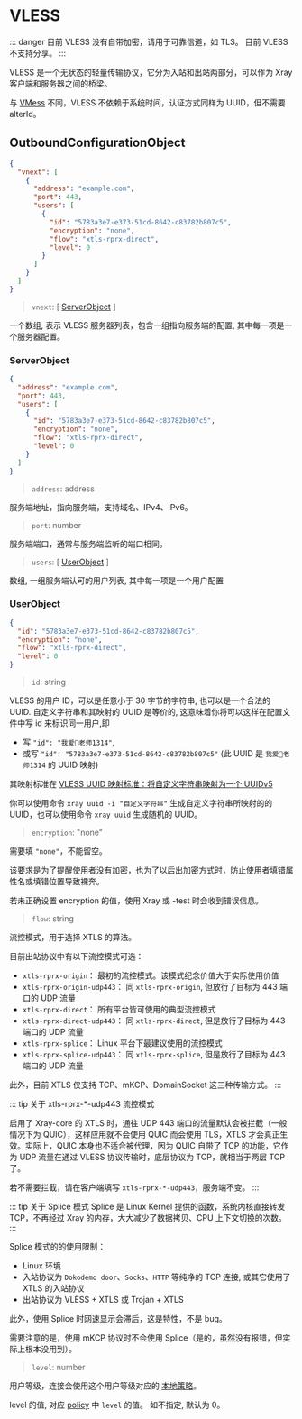 # VLESS

::: danger
目前 VLESS 没有自带加密，请用于可靠信道，如 TLS。
目前 VLESS 不支持分享。
:::

VLESS 是一个无状态的轻量传输协议，它分为入站和出站两部分，可以作为 Xray 客户端和服务器之间的桥梁。

与 [VMess](./vmess.md) 不同，VLESS 不依赖于系统时间，认证方式同样为 UUID，但不需要 alterId。

## OutboundConfigurationObject

```json
{
  "vnext": [
    {
      "address": "example.com",
      "port": 443,
      "users": [
        {
          "id": "5783a3e7-e373-51cd-8642-c83782b807c5",
          "encryption": "none",
          "flow": "xtls-rprx-direct",
          "level": 0
        }
      ]
    }
  ]
}
```

> `vnext`: \[ [ServerObject](#serverobject) \]

一个数组, 表示 VLESS 服务器列表，包含一组指向服务端的配置, 其中每一项是一个服务器配置。

### ServerObject

```json
{
  "address": "example.com",
  "port": 443,
  "users": [
    {
      "id": "5783a3e7-e373-51cd-8642-c83782b807c5",
      "encryption": "none",
      "flow": "xtls-rprx-direct",
      "level": 0
    }
  ]
}
```

> `address`: address

服务端地址，指向服务端，支持域名、IPv4、IPv6。

> `port`: number

服务端端口，通常与服务端监听的端口相同。

> `users`: \[ [UserObject](#userobject) \]

数组, 一组服务端认可的用户列表, 其中每一项是一个用户配置

### UserObject

```json
{
  "id": "5783a3e7-e373-51cd-8642-c83782b807c5",
  "encryption": "none",
  "flow": "xtls-rprx-direct",
  "level": 0
}
```

> `id`: string

VLESS 的用户 ID，可以是任意小于 30 字节的字符串, 也可以是一个合法的 UUID.
自定义字符串和其映射的 UUID 是等价的, 这意味着你将可以这样在配置文件中写 id 来标识同一用户,即

- 写 `"id": "我爱🍉老师1314"`,
- 或写 `"id": "5783a3e7-e373-51cd-8642-c83782b807c5"` (此 UUID 是 `我爱🍉老师1314` 的 UUID 映射)

其映射标准在 [VLESS UUID 映射标准：将自定义字符串映射为一个 UUIDv5](https://github.com/XTLS/Xray-core/issues/158)

你可以使用命令 `xray uuid -i "自定义字符串"` 生成自定义字符串所映射的的 UUID，也可以使用命令 `xray uuid` 生成随机的 UUID。

> `encryption`: "none"

需要填 `"none"`，不能留空。

该要求是为了提醒使用者没有加密，也为了以后出加密方式时，防止使用者填错属性名或填错位置导致裸奔。

若未正确设置 encryption 的值，使用 Xray 或 -test 时会收到错误信息。

> `flow`: string

流控模式，用于选择 XTLS 的算法。

目前出站协议中有以下流控模式可选：

- `xtls-rprx-origin`：<Badge text="Deprecated" type="warning"/> 最初的流控模式。该模式纪念价值大于实际使用价值
- `xtls-rprx-origin-udp443`：<Badge text="Deprecated" type="warning"/> 同 `xtls-rprx-origin`, 但放行了目标为 443 端口的 UDP 流量
- `xtls-rprx-direct`：<Badge text="Deprecated" type="warning"/> 所有平台皆可使用的典型流控模式
- `xtls-rprx-direct-udp443`：<Badge text="Deprecated" type="warning"/> 同 `xtls-rprx-direct`, 但是放行了目标为 443 端口的 UDP 流量
- `xtls-rprx-splice`：<Badge text="Deprecated" type="warning"/> Linux 平台下最建议使用的流控模式
- `xtls-rprx-splice-udp443`：<Badge text="Deprecated" type="warning"/> 同 `xtls-rprx-splice`, 但是放行了目标为 443 端口的 UDP 流量

此外，目前 XTLS 仅支持 TCP、mKCP、DomainSocket 这三种传输方式。
:::

<!-- prettier-ignore -->
::: tip 关于 xtls-rprx-*-udp443 流控模式

启用了 Xray-core 的 XTLS 时，通往 UDP 443 端口的流量默认会被拦截（一般情况下为 QUIC），这样应用就不会使用 QUIC 而会使用 TLS，XTLS 才会真正生效。实际上，QUIC 本身也不适合被代理，因为 QUIC 自带了 TCP 的功能，它作为 UDP 流量在通过 VLESS 协议传输时，底层协议为 TCP，就相当于两层 TCP 了。

若不需要拦截，请在客户端填写 `xtls-rprx-*-udp443`，服务端不变。
:::

::: tip 关于 Splice 模式
Splice 是 Linux Kernel 提供的函数，系统内核直接转发 TCP，不再经过 Xray 的内存，大大减少了数据拷贝、CPU 上下文切换的次数。
:::

Splice 模式的的使用限制：

- Linux 环境
- 入站协议为 `Dokodemo door`、`Socks`、`HTTP` 等纯净的 TCP 连接, 或其它使用了 XTLS 的入站协议
- 出站协议为 VLESS + XTLS 或 Trojan + XTLS

此外，使用 Splice 时网速显示会滞后，这是特性，不是 bug。

需要注意的是，使用 mKCP 协议时不会使用 Splice（是的，虽然没有报错，但实际上根本没用到）。

> `level`: number

用户等级，连接会使用这个用户等级对应的 [本地策略](../policy.md#levelpolicyobject)。

level 的值, 对应 [policy](../policy.md#policyobject) 中 `level` 的值。 如不指定, 默认为 0。
